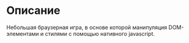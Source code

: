# Описание
Небольшая браузерная игра, в основе которой манипуляция DOM-элементами и стилями с помощью нативного javascript.
